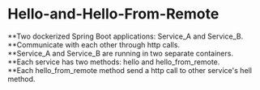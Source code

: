 # Hello-and-Hello-From-Remote

**Two dockerized Spring Boot applications: Service_A and Service_B.<br/>
**Communicate with each other through http calls.<br/>
**Service_A and Service_B are running in two separate containers.<br/>
**Each service has two methods: hello and hello_from_remote.<br/>
**Each hello_from_remote method send a http call to other service's hell method.
